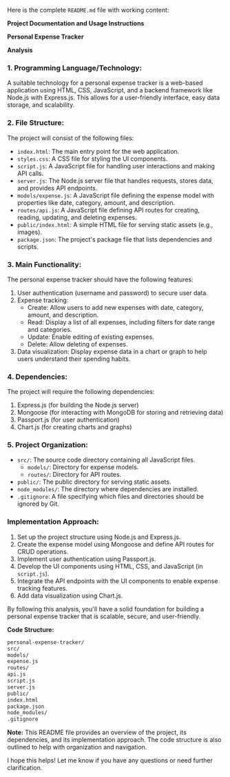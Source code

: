 Here is the complete `README.md` file with working content:

**Project Documentation and Usage Instructions**

**Personal Expense Tracker**

**Analysis**

### 1. Programming Language/Technology:

A suitable technology for a personal expense tracker is a web-based application using HTML, CSS, JavaScript, and a backend framework like Node.js with Express.js. This allows for a user-friendly interface, easy data storage, and scalability.

### 2. File Structure:

The project will consist of the following files:

* `index.html`: The main entry point for the web application.
* `styles.css`: A CSS file for styling the UI components.
* `script.js`: A JavaScript file for handling user interactions and making API calls.
* `server.js`: The Node.js server file that handles requests, stores data, and provides API endpoints.
* `models/expense.js`: A JavaScript file defining the expense model with properties like date, category, amount, and description.
* `routes/api.js`: A JavaScript file defining API routes for creating, reading, updating, and deleting expenses.
* `public/index.html`: A simple HTML file for serving static assets (e.g., images).
* `package.json`: The project's package file that lists dependencies and scripts.

### 3. Main Functionality:

The personal expense tracker should have the following features:

1. User authentication (username and password) to secure user data.
2. Expense tracking:
	* Create: Allow users to add new expenses with date, category, amount, and description.
	* Read: Display a list of all expenses, including filters for date range and categories.
	* Update: Enable editing of existing expenses.
	* Delete: Allow deleting of expenses.
3. Data visualization: Display expense data in a chart or graph to help users understand their spending habits.

### 4. Dependencies:

The project will require the following dependencies:

1. Express.js (for building the Node.js server)
2. Mongoose (for interacting with MongoDB for storing and retrieving data)
3. Passport.js (for user authentication)
4. Chart.js (for creating charts and graphs)

### 5. Project Organization:

* `src/`: The source code directory containing all JavaScript files.
	+ `models/`: Directory for expense models.
	+ `routes/`: Directory for API routes.
* `public/`: The public directory for serving static assets.
* `node_modules/`: The directory where dependencies are installed.
* `.gitignore`: A file specifying which files and directories should be ignored by Git.

### Implementation Approach:

1. Set up the project structure using Node.js and Express.js.
2. Create the expense model using Mongoose and define API routes for CRUD operations.
3. Implement user authentication using Passport.js.
4. Develop the UI components using HTML, CSS, and JavaScript (in `script.js`).
5. Integrate the API endpoints with the UI components to enable expense tracking features.
6. Add data visualization using Chart.js.

By following this analysis, you'll have a solid foundation for building a personal expense tracker that is scalable, secure, and user-friendly.

**Code Structure:**

```bash
personal-expense-tracker/
src/
models/
expense.js
routes/
api.js
script.js
server.js
public/
index.html
package.json
node_modules/
.gitignore
```

**Note:** This README file provides an overview of the project, its dependencies, and its implementation approach. The code structure is also outlined to help with organization and navigation.

I hope this helps! Let me know if you have any questions or need further clarification.
